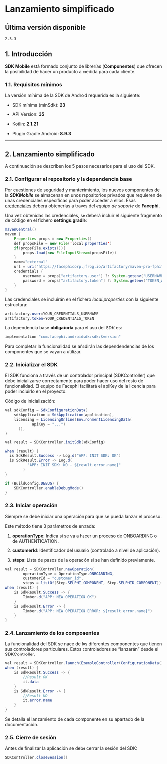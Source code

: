 # Lanzamiento simplificado

## Última versión disponible

```text
2.3.3
```

## 1. Introducción

**SDK Mobile** está formado conjunto de librerías (**Componentes**) que ofrecen
la posibilidad de hacer un producto a medida para cada cliente.

### 1.1. Requisitos mínimos

La versión mínima de la SDK de Android requerida es la siguiente:

- SDK mínima (minSdk): **23**

- API Version: **35**

- Kotlin: **2.1.21**

- Plugin Gradle Android: **8.9.3**

---

## 2. Lanzamiento simplificado

A continuación se describen los 5 pasos necesarios para el uso del SDK.

### 2.1. Configurar el repositorio y la dependencia base

Por cuestiones de seguridad y mantenimiento, los nuevos componentes de
la **_SDKMobile_** se almacenan en unos repositorios privados que
requieren de unas credenciales específicas para poder acceder a ellos.
Esas <u>credenciales</u> deberá obtenerlas a través del _equipo de
soporte_ de **Facephi**.

Una vez obtenidas las credenciales, se deberá incluir el siguiente
fragmento de código en el fichero **settings.gradle**:

```java
mavenCentral()
maven {
    Properties props = new Properties()
    def propsFile = new File('local.properties')
    if(propsFile.exists()){
        props.load(new FileInputStream(propsFile))
    }
    name="external"
    url = uri("https://facephicorp.jfrog.io/artifactory/maven-pro-fphi")
    credentials {
        username = props["artifactory.user"] ?: System.getenv("USERNAME_ARTIFACTORY")
        password = props["artifactory.token"] ?: System.getenv("TOKEN_ARTIFACTORY")
    }
}
```

Las credenciales se incluirán en el fichero _local.properties_ con la siguiente
  estructura:

```java
artifactory.user=YOUR_CREDENTIALS_USERNAME
artifactory.token=YOUR_CREDENTIALS_TOKEN
 ```

La dependencia base **obligatoria** para el uso del SDK es:

```java
implementation "com.facephi.androidsdk:sdk:$version"
```

Para completar la funcionalidad se añadirán las dependendencias de los componentes 
que se vayan a utilizar.

### 2.2. Inicializar el SDK

El SDK funciona a través de un controlador principal (SDKController) que
debe inicializarse correctamente para poder hacer uso del resto de
funcionalidad. El equipo de Facephi facilitará el apiKey de la licencia 
para poder incluirlo en el proyecto.

Código de inicialización:

```java
val sdkConfig = SdkConfigurationData(
    sdkApplication = SdkApplication(application),
    licensing = LicensingOnline(EnvironmentLicensingData(
            apiKey = "...")
      )),
)

val result = SDKController.initSdk(sdkConfig)

when (result) {
  is SdkResult.Success -> Log.d("APP: INIT SDK: OK")
  is SdkResult.Error -> Log.d(
          "APP: INIT SDK: KO - ${result.error.name}"
        )
}

if (BuildConfig.DEBUG) {
    SDKController.enableDebugMode()
}
```

### 2.3. Iniciar operación 

Siempre se debe iniciar una operación para que se pueda lanzar el proceso.

Este método tiene 3 parámetros de entrada:

1.  **operationType**: Indica si se va a hacer un proceso de ONBOARDING
    o de AUTHENTICATION.

2.  **customerId**: Identificador del usuario (controlado a nivel
    de aplicación).

3.  **steps**: Lista de pasos de la operación si se han definido
    previamente.

```java
val result = SDKController.newOperation(
        operationType = OperationType.ONBOARDING,
        customerId = "customer_id",
        steps = listOf(Step.SELPHI_COMPONENT, Step.SELPHID_COMPONENT))
when (result) {
    is SdkResult.Success -> {
        Timber.d("APP: NEW OPERATION OK")
    }
    is SdkResult.Error -> {
        Timber.d("APP: NEW OPERATION ERROR: ${result.error.name}")
    }
}
```

### 2.4. Lanzamiento de los componentes

La funcionalidad del SDK se nace de los diferentes componentes que tienen sus
controladores particulares. Estos controladores se “lanzarán” desde el
SDKController.

```java
val result = SDKController.launch(ExampleController(ConfigurationData()))
when (result) {
    is SdkResult.Success -> {
        //Result OK
        it.data
    }
    is SdkResult.Error -> {
        //Result KO
        it.error.name
    }
}
```

Se detalla el lanzamiento de cada componente en su apartado de la documentación.

### 2.5. Cierre de sesión

Antes de finalizar la aplicación se debe cerrar la sesión del SDK:

```java
SDKController.closeSession()
```
